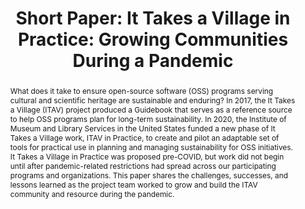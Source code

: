 ---
abstract: What does it take to ensure open-source software (OSS) programs serving
  cultural and scientific heritage are sustainable and enduring? In 2017, the It Takes
  a Village (ITAV) project produced a Guidebook that serves as a reference source
  to help OSS programs plan for long-term sustainability. In 2020, the Institute of
  Museum and Library Services in the United States funded a new phase of It Takes
  a Village work, ITAV in Practice, to create and pilot an adaptable set of tools
  for practical use in planning and managing sustainability for OSS initiatives. It
  Takes a Village in Practice was proposed pre-COVID, but work did not begin until
  after pandemic-related restrictions had spread across our participating programs
  and organizations. This paper shares the challenges, successes, and lessons learned
  as the project team worked to grow and build the ITAV community and resource during
  the pandemic.
creators:
- Arp, Laurie
date: null
document_url: https://az659834.vo.msecnd.net/eventsairwesteuprod/production-inconference-public/f1656ff12e6f4146a4e4a94a72459056
grand_parent: iPRES
institutions:
- LYRASIS
keywords:
- open source
- community engagement
- sustainability
landing_page_url: null
language: eng
layout: publication
license: CC-BY 4.0 International
notes_url: null
parent: iPRES 2022
presentation_url: null
publication_type: short paper
size: null
source_name: iPRES
title: 'Short Paper: It Takes a Village in Practice: Growing Communities During a
  Pandemic'
year: 2022
---